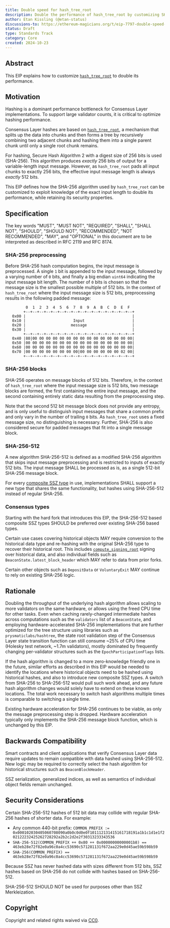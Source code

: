 ```yaml
---
title: Double speed for hash_tree_root
description: Double the performance of hash_tree_root by customizing SHA-256
author: Etan Kissling (@etan-status)
discussions-to: https://ethereum-magicians.org/t/eip-7797-double-speed-for-hash-tree-root/21447
status: Draft
type: Standards Track
category: Core
created: 2024-10-23
---
```


## Abstract

This EIP explains how to customize [`hash_tree_root`](https://github.com/ethereum/consensus-specs/blob/ef434e87165e9a4c82a99f54ffd4974ae113f732/ssz/simple-serialize.md#merkleization) to double its performance.

## Motivation

Hashing is a dominant performance bottleneck for Consensus Layer implementations. To support large validator counts, it is critical to optimize hashing performance.

Consensus Layer hashes are based on [`hash_tree_root`](https://github.com/ethereum/consensus-specs/blob/ef434e87165e9a4c82a99f54ffd4974ae113f732/ssz/simple-serialize.md#merkleization), a mechanism that splits up the data into chunks and then forms a tree by recursively combining two adjacent chunks and hashing them into a single parent chunk until only a single root chunk remains.

For hashing, Secure Hash Algorithm 2 with a digest size of 256 bits is used (SHA-256). This algorithm produces _exactly_ 256 bits of output for a variable-length input message. However, as `hash_tree_root` pads all input chunks to exactly 256 bits, the effective input message length is always _exactly_ 512 bits.

This EIP defines how the SHA-256 algorithm used by `hash_tree_root` can be customized to exploit knowledge of the exact input length to double its performance, while retaining its security properties.

## Specification

The key words "MUST", "MUST NOT", "REQUIRED", "SHALL", "SHALL NOT", "SHOULD", "SHOULD NOT", "RECOMMENDED", "NOT RECOMMENDED", "MAY", and "OPTIONAL" in this document are to be interpreted as described in RFC 2119 and RFC 8174.

### SHA-256 preprocessing

Before SHA-256 hash computation begins, the input message is preprocessed. A single `1` bit is appended to the input message, followed by a varying number of `0` bits, and finally a big endian `uint64` indicating the input message bit length. The number of `0` bits is chosen so that the message size is the smallest possible multiple of 512 bits. In the context of `hash_tree_root` where the input message size is 512 bits, preprocessing results in the following padded message:

```
         0  1  2  3  4  5  6  7  8  9  A  B  C  D  E  F
        +--+--+--+--+--+--+--+--+--+--+--+--+--+--+--+--+
   0x00 |                                               |
   0x10 |                     Input                     |
   0x20 |                    message                    |
   0x30 |                                               |
        +--+--+--+--+--+--+--+--+--+--+--+--+--+--+--+--+
   0x40 |80|00 00 00 00 00 00 00 00 00 00 00 00 00 00 00|
   0x50 |00 00 00 00 00 00 00 00 00 00 00 00 00 00 00 00|
   0x60 |00 00 00 00 00 00 00 00 00 00 00 00 00 00 00 00|
   0x70 |00 00 00 00 00 00 00 00|00 00 00 00 00 00 02 00|
        +--+--+--+--+--+--+--+--+--+--+--+--+--+--+--+--+
```

### SHA-256 blocks

SHA-256 operates on message blocks of 512 bits. Therefore, in the context of `hash_tree_root` where the input message size is 512 bits, two message blocks are formed, the first containing the entire input message, and the second containing entirely static data resulting from the preprocessing step.

Note that the second 512 bit message block does not provide any entropy, and is only useful to distinguish input messages that share a common prefix and only vary in the number of trailing `0` bits. As `hash_tree_root` uses a fixed message size, no distinguishing is necessary. Further, SHA-256 is also considered secure for padded messages that fit into a single message block.

### SHA-256-512

A new algorithm SHA-256-512 is defined as a modified SHA-256 algorithm that skips input message preprocessing and is restricted to inputs of exactly 512 bits. The input message SHALL be processed as is, as a single 512-bit SHA-256 message block.

For every [composite SSZ type](https://github.com/ethereum/consensus-specs/blob/ef434e87165e9a4c82a99f54ffd4974ae113f732/ssz/simple-serialize.md#composite-types) in use, implementations SHALL support a new type that shares the same functionality, but hashes using SHA-256-512 instead of regular SHA-256.

### Consensus types

Starting with the hard fork that introduces this EIP, the SHA-256-512 based composite SSZ types SHOULD be preferred over existing SHA-256 based types.

Certain use cases covering historical objects MAY require conversion to the historical data type and re-hashing with the original SHA-256 type to recover their historical root. This includes [`compute_signing_root`](https://github.com/ethereum/consensus-specs/blob/ef434e87165e9a4c82a99f54ffd4974ae113f732/specs/phase0/beacon-chain.md#compute_signing_root) signing over historical data, and also individual fields such as `BeaconState.latest_block_header` which MAY refer to data from prior forks.

Certain other objects such as `DepositData` or `VoluntaryExit` MAY continue to rely on existing SHA-256 logic.

## Rationale

Doubling the throughput of the underlying hash algorithm allows scaling to more validators on the same hardware, or allows using the freed CPU time for other tasks. Even when caching rarely-changed intermediate hashes across computations such as the `validators` list of a `BeaconState`, and employing hardware-accelerated SHA-256 implementations that are further optimized for the tree structure using libraries such as `prysmaticlabs/hashtree`, the state root validation step of the Consensus Layer state transition function can still consume ~25% of CPU time (Holesky test network, ~1.7m validators), mostly dominated by frequently changing per-validator structures such as the `EpochParticipationFlags` lists.

If the hash algorithm is changed to a more zero-knowledge friendly one in the future, similar efforts as described in this EIP would be needed to identify the locations where historical objects need to be hashed using historical hashes, and also to introduce new composite SSZ types. A switch from SHA-256 to SHA-256-512 would pull such work ahead, and any future hash algorithm changes would solely have to extend on these known locations. The total work necessary to switch hash algorithms multiple times is comparable to switching a single time.

Existing hardware acceleration for SHA-256 continues to be viable, as only the message preprocessing step is dropped. Hardware acceleration typically only implements the SHA-256 message block function, which is unchanged by this EIP.

## Backwards Compatibility

Smart contracts and client applications that verify Consensus Layer data require updates to remain compatible with data hashed using SHA-256-512. New logic may be required to correctly select the hash algorithm for historical structures such as `BeaconBlockHeader`.

SSZ serialization, generalized indices, as well as semantics of individual object fields remain unchanged.

## Security Considerations

Certain SHA-256-512 hashes of 512 bit data may collide with regular SHA-256 hashes of shorter data. For example:

- Any common 440-bit prefix: `COMMON_PREFIX := 0x000102030405060708090a0b0c0d0e0f101112131415161718191a1b1c1d1e1f202122232425262728292a2b2c2d2e2f30313233343536`
- `SHA-256-512(COMMON_PREFIX ++ 0x80 ++ 0x00000000000001b8) == 463eb28e72f82e0a96c0a4cc53690c571281131f672aa229e0d45ae59b598b59`
- `SHA-256(COMMON_PREFIX) == 463eb28e72f82e0a96c0a4cc53690c571281131f672aa229e0d45ae59b598b59`

Because SSZ has never hashed data with sizes different from 512 bits, SSZ hashes based on SHA-256 do not collide with hashes based on SHA-256-512.

SHA-256-512 SHOULD NOT be used for purposes other than SSZ Merkleization.

## Copyright

Copyright and related rights waived via [CC0](../LICENSE.md).
